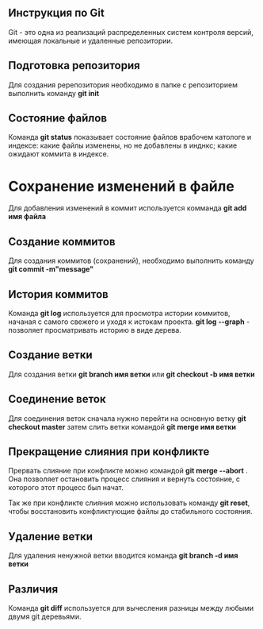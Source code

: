 ## **Инструкция по Git**

Git - это одна из реализаций распределенных систем контроля версий, имеющая локальные и удаленные репозитории.

## Подготовка репозитория

Для создания ререпозитория необходимо в папке с репозиторием выполнить команду **git init**

## Состояние файлов
Команда **git status** показывает состояние файлов врабочем катологе и индексе: какие файлы изменены, но не добавлены в инднкс; какие ожидают коммита в индексе.

# Сохранение изменений в файле

Для добавления изменений в коммит используется комманда **git add имя файла**

## Создание коммитов

Для создания коммитов (сохранений), необходимо выполнить команду **git commit -m"message"**

## История коммитов

Команда **git log** используется для просмотра истории коммитов, начаная с самого свежего и уходя к истокам проекта.
**git log --graph** - позволяет просматривать историю в виде дерева.

## Создание ветки

Для создания ветки **git branch имя ветки** или **git checkout -b имя ветки**

## Соединение веток

Для соединения веток сначала нужно перейти на основную ветку **git checkout master** затем слить ветки командой **git merge имя ветки** 

## Прекращение слияния при конфликте

Прервать слияние при конфликте можно командой **git merge --abort** . Она позволяет остановить процесс слияния и вернуть состояние, с которого этот процесс был начат.

Так же при конфликте слияния можно использовать команду **git reset**, чтобы восстановить конфликтующие файлы до стабильного состояния.

## Удаление ветки

Для удаления ненужной ветки вводится команда **git branch -d имя ветки**

## Различия
Команда **git diff** используется для вычесления разницы между любыми двумя git деревьями.
